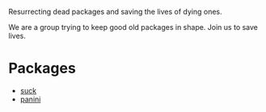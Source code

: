 Resurrecting dead packages and saving the lives of dying ones.

We are a group trying to keep good old packages in shape.
Join us to save lives.

# Packages

* [suck](suck.md)
* [panini](panini.md)
